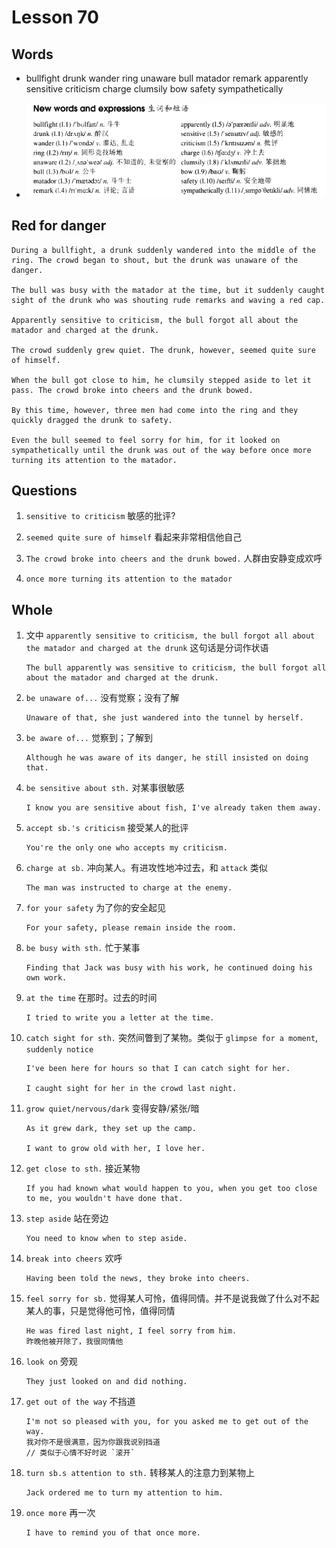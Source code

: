 # Lesson 70

## Words

- bullfight drunk wander ring unaware bull matador remark apparently sensitive criticism charge clumsily bow safety sympathetically

- ![Words](../../../Images/Part2/07/words-70.png)

## Red for danger

```
During a bullfight, a drunk suddenly wandered into the middle of the ring. The crowd began to shout, but the drunk was unaware of the danger.

The bull was busy with the matador at the time, but it suddenly caught sight of the drunk who was shouting rude remarks and waving a red cap.

Apparently sensitive to criticism, the bull forgot all about the matador and charged at the drunk.

The crowd suddenly grew quiet. The drunk, however, seemed quite sure of himself.

When the bull got close to him, he clumsily stepped aside to let it pass. The crowd broke into cheers and the drunk bowed.

By this time, however, three men had come into the ring and they quickly dragged the drunk to safety.

Even the bull seemed to feel sorry for him, for it looked on sympathetically until the drunk was out of the way before once more turning its attention to the matador.
```

## Questions

1. `sensitive to criticism` 敏感的批评?

2. `seemed quite sure of himself` 看起来非常相信他自己

3. `The crowd broke into cheers and the drunk bowed.` 人群由安静变成欢呼

4. `once more turning its attention to the matador`

## Whole

1. 文中 `apparently sensitive to criticism, the bull forgot all about the matador and charged at the drunk` 这句话是分词作状语

   ```
   The bull apparently was sensitive to criticism, the bull forgot all about the matador and charged at the drunk.
   ```

2. `be unaware of...` 没有觉察；没有了解

   ```
   Unaware of that, she just wandered into the tunnel by herself.
   ```

3. `be aware of...` 觉察到；了解到

   ```
   Although he was aware of its danger, he still insisted on doing that.
   ```

4. `be sensitive about sth.` 对某事很敏感

   ```
   I know you are sensitive about fish, I've already taken them away.
   ```

5. `accept sb.'s criticism` 接受某人的批评

   ```
   You're the only one who accepts my criticism.
   ```

6. `charge at sb.` 冲向某人。有进攻性地冲过去，和 `attack` 类似

   ```
   The man was instructed to charge at the enemy.
   ```

7. `for your safety` 为了你的安全起见

   ```
   For your safety, please remain inside the room.
   ```

8. `be busy with sth.` 忙于某事

   ```
   Finding that Jack was busy with his work, he continued doing his own work.
   ```

9. `at the time` 在那时。过去的时间

   ```
   I tried to write you a letter at the time.
   ```

10. `catch sight for sth.` 突然间瞥到了某物。类似于 `glimpse for a moment`, `suddenly notice`

    ```
    I've been here for hours so that I can catch sight for her.

    I caught sight for her in the crowd last night.
    ```

11. `grow quiet/nervous/dark` 变得安静/紧张/暗

    ```
    As it grew dark, they set up the camp.

    I want to grow old with her, I love her.
    ```

12. `get close to sth.` 接近某物

    ```
    If you had known what would happen to you, when you get too close to me, you wouldn't have done that.
    ```

13. `step aside` 站在旁边

    ```
    You need to know when to step aside.
    ```

14. `break into cheers` 欢呼

    ```
    Having been told the news, they broke into cheers.
    ```

15. `feel sorry for sb.` 觉得某人可怜，值得同情。并不是说我做了什么对不起某人的事，只是觉得他可怜，值得同情

    ```
    He was fired last night, I feel sorry from him.
    昨晚他被开除了，我很同情他
    ```

16. `look on` 旁观

    ```
    They just looked on and did nothing.
    ```

17. `get out of the way` 不挡道

    ```
    I'm not so pleased with you, for you asked me to get out of the way.
    我对你不是很满意，因为你跟我说别挡道
    // 类似于心情不好时说 `滚开`
    ```

18. `turn sb.s attention to sth.` 转移某人的注意力到某物上

    ```
    Jack ordered me to turn my attention to him.
    ```

19. `once more` 再一次

    ```
    I have to remind you of that once more.
    ```
